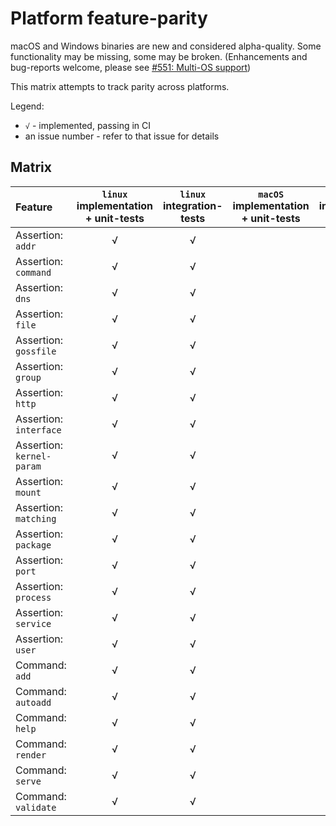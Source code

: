 # Platform feature-parity

macOS and Windows binaries are new and considered alpha-quality. Some functionality may be missing, some may be broken. (Enhancements and bug-reports welcome, please see [#551: Multi-OS support](https://github.com/aelsabbahy/goss/issues/551))

This matrix attempts to track parity across platforms.

Legend:

* `√` - implemented, passing in CI
* an issue number - refer to that issue for details

## Matrix

| Feature | `linux` implementation + unit-tests | `linux` integration-tests | `macOS` implementation + unit-tests | `macOS` integration-tests | `Windows` implementation + unit-tests | `Windows` integration-tests |
|:---------------|:-------:|:-----------------:|:----------------:|:-----------------:|:----------------:|:-------------------:|
| Assertion: `addr` | √ | √ | | | | |
| Assertion: `command` | √ | √ | | | | |
| Assertion: `dns` | √ | √ | | | | |
| Assertion: `file` | √ | √ | | | | |
| Assertion: `gossfile` | √ | √ | | | | |
| Assertion: `group` | √ | √ | | | | |
| Assertion: `http` | √ | √ | | | | |
| Assertion: `interface` | √ | √ | | | | |
| Assertion: `kernel-param` | √ | √ | | | | |
| Assertion: `mount` | √ | √ | | | | |
| Assertion: `matching` | √ | √ | | | | |
| Assertion: `package` | √ | √ | | | | |
| Assertion: `port` | √ | √ | | | | |
| Assertion: `process` | √ | √ | | | | |
| Assertion: `service` | √ | √ | | | | |
| Assertion: `user` | √ | √ | | | | |
| Command: `add` | √ | √ | | | | |
| Command: `autoadd` | √ | √ | | | | |
| Command: `help` | √ | √ | | | | |
| Command: `render` | √ | √ | | | | |
| Command: `serve` | √ | √ | | | | |
| Command: `validate` | √ | √ | | | | |
